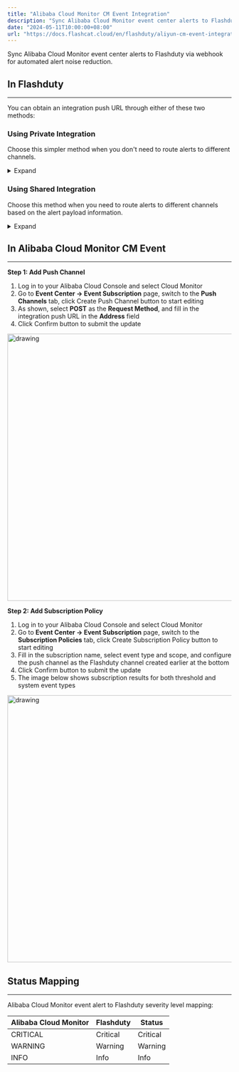 ```yaml
---
title: "Alibaba Cloud Monitor CM Event Integration"
description: "Sync Alibaba Cloud Monitor event center alerts to Flashduty via webhook for automated alert noise reduction"
date: "2024-05-11T10:00:00+08:00"
url: "https://docs.flashcat.cloud/en/flashduty/aliyun-cm-event-integration-guide"
---
```


Sync Alibaba Cloud Monitor event center alerts to Flashduty via webhook for automated alert noise reduction.

<div class="hide">

## In Flashduty
---
You can obtain an integration push URL through either of these two methods:

### Using Private Integration

Choose this simpler method when you don't need to route alerts to different channels.

<details>
  <summary>Expand</summary>
  
  1. Go to the Flashduty console, select **Channel**, and enter a channel's details page
  2. Select the **Integration** tab, click **Add Integration** to enter the integration page
  3. Choose **Alibaba Cloud CM Event** integration and click **Save** to generate a card
  4. Click the generated card to view the **push URL**, copy it for later use, and you're done
  
</details>

### Using Shared Integration

Choose this method when you need to route alerts to different channels based on the alert payload information.

<details>
  <summary>Expand</summary>
  
  1. Go to the Flashduty console, select **Integration Center=>Alerts** to enter the integration selection page
  2. Select **Alibaba Cloud CM Event** integration:
        - **Integration Name**: Define a name for this integration
  3. Click **Save** and copy the newly generated **push URL** for later use
  4. Click **Create Route** to configure routing rules for the integration. You can match different alerts to different channels based on conditions, or set a default channel as a fallback, and adjust as needed later
  5. Complete
    
</details>
</div>

## In Alibaba Cloud Monitor CM Event
---
**Step 1: Add Push Channel**

<div class="md-block">

1. Log in to your Alibaba Cloud Console and select Cloud Monitor
2. Go to **Event Center -> Event Subscription** page, switch to the **Push Channels** tab, click Create Push Channel button to start editing
3. As shown, select **POST** as the **Request Method**, and fill in the integration push URL in the **Address** field
4. Click Confirm button to submit the update

<img alt="drawing" width="600" src="https://download.flashcat.cloud/flashduty/integration/aliyun-cm-event/aliyun-cm-event-channel.png" />

</div>

**Step 2: Add Subscription Policy**

<div class="md-block">

1. Log in to your Alibaba Cloud Console and select Cloud Monitor
2. Go to **Event Center -> Event Subscription** page, switch to the **Subscription Policies** tab, click Create Subscription Policy button to start editing
3. Fill in the subscription name, select event type and scope, and configure the push channel as the Flashduty channel created earlier at the bottom
4. Click Confirm button to submit the update
5. The image below shows subscription results for both threshold and system event types

<img alt="drawing" width="600" src="https://download.flashcat.cloud/flashduty/integration/aliyun-cm-event/aliyun-cm-event-subscribe.png" />

</div>

## Status Mapping
---
<div class="md-block">
  
Alibaba Cloud Monitor event alert to Flashduty severity level mapping:

| Alibaba Cloud Monitor | Flashduty | Status |
| -------------------- | --------- | ------ |
| CRITICAL             | Critical  | Critical |
| WARNING              | Warning   | Warning |
| INFO                 | Info      | Info |

</div>